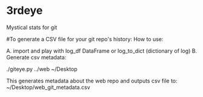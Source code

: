 # 3rdeye
Mystical stats for git

#To generate a CSV file for your git repo's history:
How to use:

A.  import and play with log_df DataFrame or log_to_dict (dictionary of log)
B.  Generate csv metadata:

./giteye.py ../web ~/Desktop

This generates metadata about the web repo and outputs csv file to:  
~/Desktop/web_git_metadata.csv